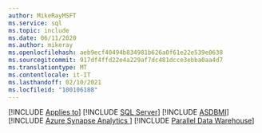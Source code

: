 ```yaml
---
author: MikeRayMSFT
ms.service: sql
ms.topic: include
ms.date: 06/11/2020
ms.author: mikeray
ms.openlocfilehash: aeb9ecf40494b834981b626a0f61e22e539e0638
ms.sourcegitcommit: 917df4ffd22e4a229af7dc481dcce3ebba0aa4d7
ms.translationtype: MT
ms.contentlocale: it-IT
ms.lasthandoff: 02/10/2021
ms.locfileid: "100106188"
---
```

[!INCLUDE [Applies to](../../includes/applies-md.md)] [!INCLUDE [SQL Server](_ssnoversion.md)] [!INCLUDE [ASDBMI](_asdbmi.md)] [!INCLUDE [Azure Synapse Analytics ](../../includes/applies-to-version/_asa.md)] [!INCLUDE [Parallel Data Warehouse](../../includes/applies-to-version/_pdw.md)] 
